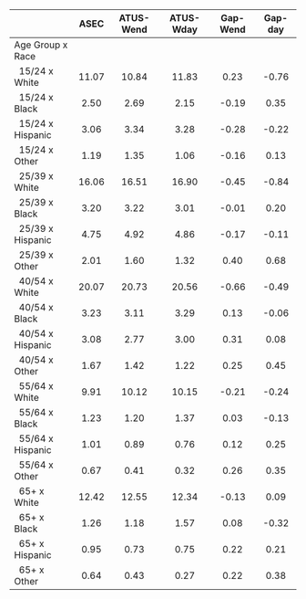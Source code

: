 
|                      |         ASEC |    ATUS-Wend |    ATUS-Wday |     Gap-Wend |      Gap-day |
| -------------------- | :----------: | :----------: | :----------: | :----------: | :----------: |
| Age Group x Race     |              |              |              |              |              |
| &nbsp;&nbsp;15/24 x White |        11.07 |        10.84 |        11.83 |         0.23 |        -0.76 |
| &nbsp;&nbsp;15/24 x Black |         2.50 |         2.69 |         2.15 |        -0.19 |         0.35 |
| &nbsp;&nbsp;15/24 x Hispanic |         3.06 |         3.34 |         3.28 |        -0.28 |        -0.22 |
| &nbsp;&nbsp;15/24 x Other |         1.19 |         1.35 |         1.06 |        -0.16 |         0.13 |
| &nbsp;&nbsp;25/39 x White |        16.06 |        16.51 |        16.90 |        -0.45 |        -0.84 |
| &nbsp;&nbsp;25/39 x Black |         3.20 |         3.22 |         3.01 |        -0.01 |         0.20 |
| &nbsp;&nbsp;25/39 x Hispanic |         4.75 |         4.92 |         4.86 |        -0.17 |        -0.11 |
| &nbsp;&nbsp;25/39 x Other |         2.01 |         1.60 |         1.32 |         0.40 |         0.68 |
| &nbsp;&nbsp;40/54 x White |        20.07 |        20.73 |        20.56 |        -0.66 |        -0.49 |
| &nbsp;&nbsp;40/54 x Black |         3.23 |         3.11 |         3.29 |         0.13 |        -0.06 |
| &nbsp;&nbsp;40/54 x Hispanic |         3.08 |         2.77 |         3.00 |         0.31 |         0.08 |
| &nbsp;&nbsp;40/54 x Other |         1.67 |         1.42 |         1.22 |         0.25 |         0.45 |
| &nbsp;&nbsp;55/64 x White |         9.91 |        10.12 |        10.15 |        -0.21 |        -0.24 |
| &nbsp;&nbsp;55/64 x Black |         1.23 |         1.20 |         1.37 |         0.03 |        -0.13 |
| &nbsp;&nbsp;55/64 x Hispanic |         1.01 |         0.89 |         0.76 |         0.12 |         0.25 |
| &nbsp;&nbsp;55/64 x Other |         0.67 |         0.41 |         0.32 |         0.26 |         0.35 |
| &nbsp;&nbsp;65+ x White |        12.42 |        12.55 |        12.34 |        -0.13 |         0.09 |
| &nbsp;&nbsp;65+ x Black |         1.26 |         1.18 |         1.57 |         0.08 |        -0.32 |
| &nbsp;&nbsp;65+ x Hispanic |         0.95 |         0.73 |         0.75 |         0.22 |         0.21 |
| &nbsp;&nbsp;65+ x Other |         0.64 |         0.43 |         0.27 |         0.22 |         0.38 |

